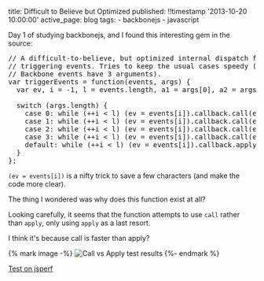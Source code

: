 title: Difficult to Believe but Optimized
published: !!timestamp '2013-10-20 10:00:00'
active_page: blog
tags:
    - backbonejs
    - javascript


Day 1 of studying backbonejs, and I found this interesting gem in the source:

<pre>
// A difficult-to-believe, but optimized internal dispatch function for
// triggering events. Tries to keep the usual cases speedy (most internal
// Backbone events have 3 arguments).
var triggerEvents = function(events, args) {
  var ev, i = -1, l = events.length, a1 = args[0], a2 = args[1], a3 = args[2];
  
  switch (args.length) {
    case 0: while (++i < l) (ev = events[i]).callback.call(ev.ctx); return;
    case 1: while (++i < l) (ev = events[i]).callback.call(ev.ctx, a1); return;
    case 2: while (++i < l) (ev = events[i]).callback.call(ev.ctx, a1, a2); return;
    case 3: while (++i < l) (ev = events[i]).callback.call(ev.ctx, a1, a2, a3); return;
    default: while (++i < l) (ev = events[i]).callback.apply(ev.ctx, args);
  }
};
</pre>

`(ev = events[i])` is a nifty trick to save a few characters (and make the code more clear).

The thing I wondered was why does this function exist at all?

Looking carefully, it seems that the function attempts to use `call` rather than `apply`, only using `apply` as a last resort.

I think it's because call is faster than apply?

{% mark image -%}
![Call vs Apply test results]([[!!images/20131020backboneperf.png]])
{%- endmark %}

[Test on jsperf](http://jsperf.com/test-call-vs-apply/34)

